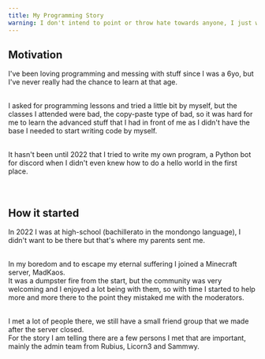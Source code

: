 ```yaml
---
title: My Programming Story
warning: I don't intend to point or throw hate towards anyone, I just want to share my experience and the path I took to be here, which hopefully can help others in their own ones.
---
```


## Motivation

I've been loving programming and messing with stuff since I was a 6yo, but I've never really had the chance to learn at that age.
<br /><br />

I asked for programming lessons and tried a little bit by myself, but the classes I attended were bad, the copy-paste type of bad, so it was hard for me to learn the advanced stuff that I had in front of me as I didn't have the base I needed to start writing code by myself.
<br /><br />

It hasn't been until 2022 that I tried to write my own program, a Python bot for discord when I didn't even knew how to do a hello world in the first place.
<br /><br /><br />

## How it started

In 2022 I was at high-school (bachillerato in the mondongo language), I didn't want to be there but that's where my parents sent me.
<br /><br />

In my boredom and to escape my eternal suffering I joined a Minecraft server, MadKaos.
<br />
It was a dumpster fire from the start, but the community was very welcoming and I enjoyed a lot being with them, so with time I started to help more and more there to the point they mistaked me with the moderators.
<br /><br />

I met a lot of people there, we still have a small friend group that we made after the server closed.
<br />
For the story I am telling there are a few persons I met that are important, mainly the admin team from Rubius, Licorn3 and Sammwy.
